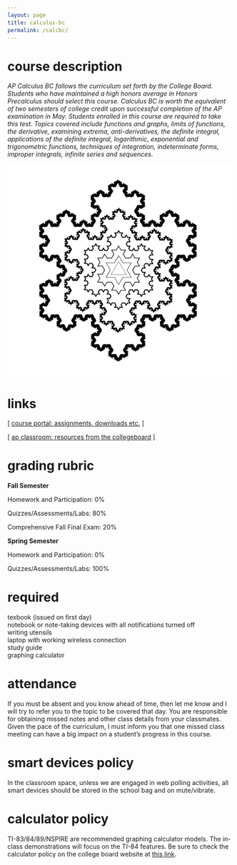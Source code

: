```yaml
---
layout: page
title: calculus-bc
permalink: /calcbc/
---
```


# course description

<i>AP Calculus BC follows the curriculum set forth by the College Board. Students who have maintained a high honors average in Honors Precalculus should select this course. Calculus BC is worth the equivalent of two semesters of college credit upon successful completion of the AP examination in May. Students enrolled in this course are required to take this test. Topics covered include functions and graphs, limits of functions, the derivative, examining extrema, anti-derivatives, the definite integral, applications of the definite integral, logarithmic, exponential and trigonometric functions, techniques of integration, indeterminate forms, improper integrals, infinite series and sequences.  </i>

<p align="center"> <img src="/d-img/koch.png"></p>

# links

[ <a href="https://cushing.myschoolapp.com/" target="_blank">course portal: assignments, downloads etc.</a> ]

[ <a href="https://myap.collegeboard.org/login" target="_blank">ap classroom: resources from the collegeboard</a> ]

# grading rubric

<b>Fall Semester</b>

Homework and Participation: 0%

Quizzes/Assessments/Labs: 80%

Comprehensive Fall Final Exam: 20%

<b>Spring Semester</b>

Homework and Participation: 0%

Quizzes/Assessments/Labs: 100%

# required

texbook (issued on first day) <br>
notebook or note-taking devices with all notifications turned off<br>
writing utensils <br>
laptop with working wireless connection <br>
study guide <br>
graphing calculator 

# attendance

If you must be absent and you know ahead of time, then let me know and I will try to refer you to the topic to be covered that day. You are responsible for obtaining missed notes and other class details from your classmates. Given the pace of the curriculum, I must inform you that one missed class meeting can have a big impact on a student’s progress in this course.

# smart devices policy

In the classroom space, unless we are engaged in web polling activities, all smart devices should be stored in the school bag and on mute/vibrate.

# calculator policy

TI-83/84/89/NSPIRE are recommended graphing calculator models. The in-class demonstrations will focus on the TI-84 features. Be sure to check the calculator policy on the college board website at <a href="https://apstudents.collegeboard.org/exam-policies-guidelines/calculator-policies" target="_blank">this link</a>.

<!--
# notes and feedback - current academic year

<iframe width="100%" height="2000" style="border: none;" src="https://apteacher.github.io/d-ca-html/bc.html"></iframe>

-->
